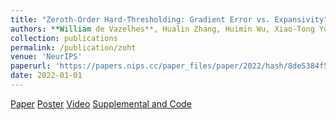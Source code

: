 ```yaml
---
title: "Zeroth-Order Hard-Thresholding: Gradient Error vs. Expansivity"
authors: **William de Vazelhes**, Hualin Zhang, Huimin Wu, Xiao-Tong Yuan, Bin Gu
collection: publications
permalink: /publication/zoht
venue: 'NeurIPS'
paperurl: 'https://papers.nips.cc/paper_files/paper/2022/hash/8de5384f522efff26884559599c09312-Abstract-Conference.html'
date: 2022-01-01
---
```

[Paper](https://papers.nips.cc/paper_files/paper/2022/hash/8de5384f522efff26884559599c09312-Abstract-Conference.html)
[Poster](https://drive.google.com/file/d/1YvczvI1jcRV83meMKG5qVKlFV3yOxjMT/view?usp=sharing)
[Video](https://slideslive.com/38991467)
[Supplemental and Code](https://proceedings.neurips.cc/paper_files/paper/2022/file/8de5384f522efff26884559599c09312-Supplemental-Conference.zip)